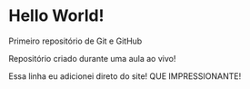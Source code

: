 # Hello World!
 Primeiro repositório de Git e GitHub

 Repositório criado durante uma aula ao vivo!
 
Essa linha eu adicionei direto do site! QUE IMPRESSIONANTE!
